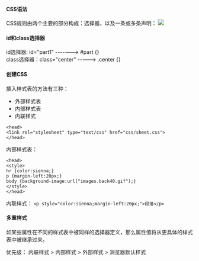 #### CSS语法
CSS规则由两个主要的部分构成：选择器，以及一条或多条声明：
![](http://www.runoob.com/wp-content/uploads/2013/07/632877C9-2462-41D6-BD0E-F7317E4C42AC.jpg)  

#### id和class选择器
id选择器:  id="part1" -------> #part {}   
class选择器：class="center" -----> .center {}   

#### 创建CSS
插入样式表的方法有三种：
* 外部样式表
* 内部样式表
* 内联样式

```
<head>
<link rel="stylesheet" type="text/css" href="css/sheet.css">
</head>
```    
内部样式表：
```
<head>
<style>
hr {color:sienna;}
p {margin-left:20px;}
body {background-image:url("images.back40.gif");}
</style>
</head>
```  

内联样式：
`<p style="color:sienna;margin-left:20px;">段落</p>`   

#### 多重样式
如某些属性在不同的样式表中被同样的选择器定义，那么属性值将从更具体的样式表中被继承过来。  

优先级：
内联样式 > 内部样式 > 外部样式 > 浏览器默认样式
